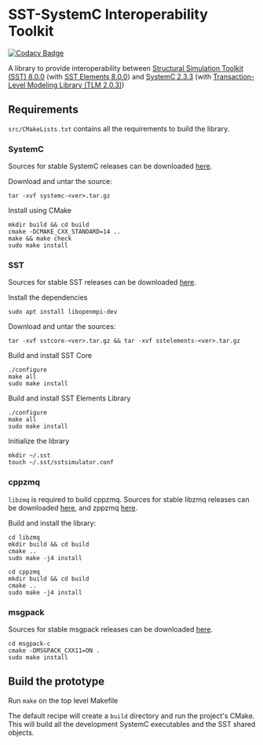 # SST-SystemC Interoperability Toolkit
[![Codacy Badge](https://api.codacy.com/project/badge/Grade/88c38abb1f2a4a369b4a6f9c49e8d237)](https://www.codacy.com/app/sabbirahm3d/sstscit?utm_source=github.com&amp;utm_medium=referral&amp;utm_content=sabbirahm3d/sstscit&amp;utm_campaign=Badge_Grade)

A library to provide interoperability between
[Structural Simulation Toolkit (SST) 8.0.0](https://github.com/sstsimulator/sst-core)
(with [SST Elements 8.0.0](https://github.com/sstsimulator/sst-elements)) and
[SystemC 2.3.3](http://www.accellera.org/downloads/standards/systemc)
(with [Transaction-Level Modeling Library (TLM 2.0.3)](https://www.doulos.com/knowhow/systemc/tlm2/))

## Requirements

`src/CMakeLists.txt` contains all the requirements to build the library. 

### SystemC
Sources for stable SystemC releases can be downloaded [here](https://www.accellera.org/downloads/standards/systemc).

Download and untar the source:
```shell
tar -xvf systemc-<ver>.tar.gz
```

Install using CMake
```shell
mkdir build && cd build
cmake -DCMAKE_CXX_STANDARD=14 ..
make && make check
sudo make install
```

### SST
Sources for stable SST releases can be downloaded [here](http://sst-simulator.org/SSTPages/SSTMainDownloads/).

Install the dependencies
```shell
sudo apt install libopenmpi-dev
```

Download and untar the sources:
```shell
tar -xvf sstcore-<ver>.tar.gz && tar -xvf sstelements-<ver>.tar.gz
```

Build and install SST Core
```shell
./configure
make all
sudo make install
```

Build and install SST Elements Library
```shell
./configure
make all
sudo make install
```

Initialize the library
```shell
mkdir ~/.sst
touch ~/.sst/sstsimulator.conf
```

### cppzmq
`libzmq` is required to build cppzmq. Sources for stable libzmq releases can be downloaded [here](https://github.com/zeromq/libzmq), and zppzmq [here](https://github.com/zeromq/cppzmq).

Build and install the library:
```shell
cd libzmq
mkdir build && cd build
cmake ..
sudo make -j4 install

cd cppzmq
mkdir build && cd build
cmake ..
sudo make -j4 install
```

### msgpack
Sources for stable msgpack releases can be downloaded [here](https://github.com/msgpack/msgpack-c).

```shell
cd msgpack-c
cmake -DMSGPACK_CXX11=ON .
sudo make install
```

## Build the prototype
Run `make` on the top level Makefile

The default recipe will create a `build` directory and run the project's CMake. This will build all the development
SystemC executables and the SST shared objects.
